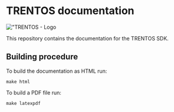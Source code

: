 # TRENTOS documentation

!["TRENTOS - Logo](source/_static/trentos_modern_400x400.png)

This repository contains the documentation for the TRENTOS SDK.

## Building procedure

To build the documentation as HTML run:

```make
make html
```

To build a PDF file run:

```make
make latexpdf
```
